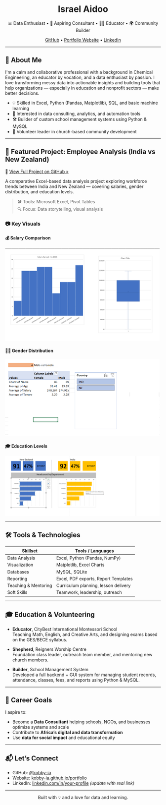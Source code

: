 <h1 align="center">Israel Aidoo</h1>
<p align="center">
  📊 Data Enthusiast • 🧠 Aspiring Consultant • 👨‍🏫 Educator • 🌍 Community Builder  
</p>
<p align="center">
  <a href="https://github.com/kobby-ia">GitHub</a> •
  <a href="https://kobby-ia.github.io/portfolio">Portfolio Website</a> •
  <a href="https://linkedin.com/in/your-profile">LinkedIn</a>
</p>

---

## 👋 About Me

I'm a calm and collaborative professional with a background in Chemical Engineering, an educator by vocation, and a data enthusiast by passion. I love transforming messy data into actionable insights and building tools that help organizations — especially in education and nonprofit sectors — make better decisions.

- 💡 Skilled in Excel, Python (Pandas, Matplotlib), SQL, and basic machine learning
- 🧩 Interested in data consulting, analytics, and automation tools
- 🛠️ Builder of custom school management systems using Python & MySQL
- 🙌 Volunteer leader in church-based community development

---

## 🚀 Featured Project: Employee Analysis (India vs New Zealand)

📂 [View Full Project on GitHub »](https://github.com/kobby-ia/portfolio/tree/main/employee-analysis-nz-ind)

A comparative Excel-based data analysis project exploring workforce trends between India and New Zealand — covering salaries, gender distribution, and education levels.

> 🛠 Tools: Microsoft Excel, Pivot Tables  
> 🔍 Focus: Data storytelling, visual analysis

### 📷 Key Visuals

#### 💰 Salary Comparison  
<img src="employee-analysis-nz-ind/visuals/salary-comparison.png" width="500"/>

#### 👩‍💼 Gender Distribution  
<img src="employee-analysis-nz-ind/visuals/gender-distribution.png" width="500"/>

#### 🎓 Education Levels  
<img src="employee-analysis-nz-ind/visuals/education-levels.png" width="500"/>

---

## 🛠️ Tools & Technologies

| Skillset         | Tools / Languages                      |
|------------------|----------------------------------------|
| Data Analysis     | Excel, Python (Pandas, NumPy)         |
| Visualization     | Matplotlib, Excel Charts              |
| Databases         | MySQL, SQLite                         |
| Reporting         | Excel, PDF exports, Report Templates  |
| Teaching & Mentoring | Curriculum planning, lesson delivery |
| Soft Skills       | Teamwork, leadership, outreach        |

---

## 🎓 Education & Volunteering

- **Educator**, CityBest International Montessori School  
  Teaching Math, English, and Creative Arts, and designing exams based on the GES/BECE syllabus.

- **Shepherd**, Reigners Worship Centre  
  Foundation class leader, outreach team member, and mentoring new church members.

- **Builder**, School Management System  
  Developed a full backend + GUI system for managing student records, attendance, classes, fees, and reports using Python & MySQL.

---

## 🎯 Career Goals

I aspire to:
- Become a **Data Consultant** helping schools, NGOs, and businesses optimize systems and scale
- Contribute to **Africa’s digital and data transformation**
- Use **data for social impact** and educational equity

---

## 📬 Let’s Connect

- GitHub: [@kobby-ia](https://github.com/kobby-ia)
- Website: [kobby-ia.github.io/portfolio](https://kobby-ia.github.io/portfolio)
- LinkedIn: [linkedin.com/in/your-profile](https://linkedin.com/in/your-profile) *(update with real link)*

---

<p align="center">Built with 💡 and a love for data and learning.</p>

